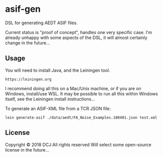 # asif-gen

DSL for generating AEDT ASIF files.

Current status is "proof of concept", handles one very specific case.
I'm already unhappy with some aspects of the DSL, it will almost certainly change in the future...

## Usage

You will need to install Java, and the Leiningen tool.

	https://leiningen.org

I recommend doing all this on a Mac/Unix machine, or if you are on Windows, install/use WSL.
It may be possible to run all this within Windows itself, see the Leiningen install instructions...

To generate an ASIF-XML file from a TCR JSON file:

    lein generate-asif ./data/aedt/FA_Noise_Examples.180401.json test.xml

## License

Copyright © 2018 DCJ
All rights reserved
Will select some open-source license in the future...
